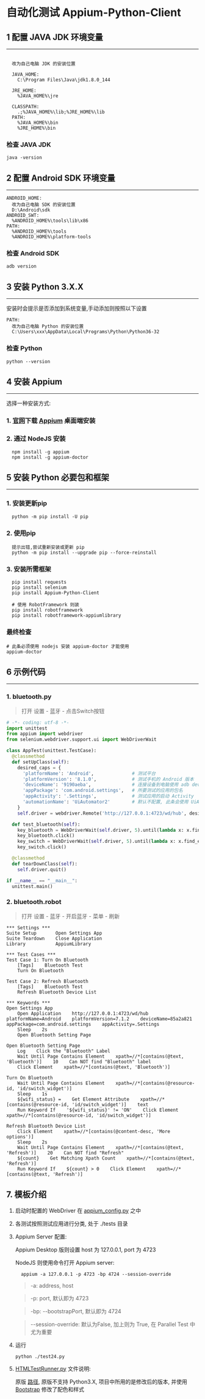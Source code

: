 # 自动化测试 Appium-Python-Client

## 1 配置 JAVA JDK 环境变量

---

``` CMD

  改为自己电脑 JDK 的安装位置

  JAVA_HOME:
    C:\Program Files\Java\jdk1.8.0_144

  JRE_HOME:
    %JAVA_HOME%\jre

  CLASSPATH:
    .;%JAVA_HOME%\lib;%JRE_HOME%\lib
  PATH:
    %JAVA_HOME%\bin
    %JRE_HOME%\bin
```

### 检查 JAVA JDK

``` CMD
java -version
```

## 2 配置 Android SDK 环境变量

---

``` CMD
ANDROID_HOME:
  改为自己电脑 SDK 的安装位置
  D:\Android\sdk
ANDROID_SWT:
  %ANDROID_HOME%\tools\lib\x86
PATH:
  %ANDROID_HOME%\tools
  %ANDROID_HOME%\platform-tools
```

### 检查 Android SDK

``` CMD
adb version
```

## 3 安装 Python 3.X.X

---

安装时会提示是否添加到系统变量,手动添加则按照以下设置

``` CMD
PATH:
  改为自己电脑 Python 的安装位置
  C:\Users\xxx\AppData\Local\Programs\Python\Python36-32
```

### 检查 Python

``` CMD
python --version
```

## 4 安装 Appium

---

选择一种安装方式:

### 1. [官网](https://appium.io/downloads.html)下载 [Appium](https://github.com/appium/appium-desktop/releases) 桌面端安装

### 2. 通过 NodeJS 安装

``` CMD
  npm install -g appium
  npm install -g appium-doctor
```

## 5 安装 Python 必要包和框架

---

### 1. 安装更新pip

``` CMD
  python -m pip install -U pip
```

### 2. 使用pip

``` CMD
  提示出错,尝试重新安装或更新 pip
  python -m pip install --upgrade pip --force-reinstall
```

### 3. 安装所需框架

``` CMD
  pip install requests
  pip install selenium
  pip install Appium-Python-Client

  # 使用 RobotFramework 则装
  pip install robotframework
  pip install robotframework-appiumlibrary
```

### 最终检查

``` CMD
# 此条必须使用 nodejs 安装 appium-doctor 才能使用
appium-doctor
```

## 6 示例代码

---

### 1. bluetooth.py

> 打开 设置 - 蓝牙 - 点击Switch按钮

``` python
# -*- coding: utf-8 -*-
import unittest
from appium import webdriver
from selenium.webdriver.support.ui import WebDriverWait

class AppTest(unittest.TestCase):
  @classmethod
  def setUpClass(self):
    desired_caps = {
      'platformName': 'Android',              # 测试平台
      'platformVersion': '8.1.0',             # 测试手机的 Android 版本
      'deviceName': '9190aeba',               # 连接设备到电脑使用 adb devices 时所显示的字符串
      'appPackage': 'com.android.settings',   # 所要测试的应用的包名
      'appActivity': '.Settings',             # 测试应用的启动 Activity
      'automationName': 'UiAutomator2'        # 默认不配置, 此条会使用 UiAutomator 而不是 UiAutomator2 会导致在高版本 Android 中无法处理点击事件
    }
    self.driver = webdriver.Remote('http://127.0.0.1:4723/wd/hub', desired_caps)  # 127.0.0.1:4723 与 Appium Server 端设置一致

  def test_bluetooth(self):
    key_bluetooth = WebDriverWait(self.driver, 5).until(lambda x: x.find_element_by_xpath("//*[contains(@text, 'Bluetooth')]"))
    key_bluetooth.click()
    key_switch = WebDriverWait(self.driver, 5).until(lambda x: x.find_element_by_xpath("//*[contains(@resource-id, 'id/switch_widget')]"))
    key_switch.click()

  @classmethod
  def tearDownClass(self):
    self.driver.quit()

if __name__ == "__main__":
  unittest.main()
```

### 2. bluetooth.robot

> 打开 设置 - 蓝牙 - 开启蓝牙 - 菜单 - 刷新

``` robotframework
*** Settings ***
Suite Setup       Open Settings App
Suite Teardown    Close Application
Library           AppiumLibrary

*** Test Cases ***
Test Case 1: Turn On Bluetooth
    [Tags]    Bluetooth Test
    Turn On Bluetooth

Test Case 2: Refresh Bluetooth
    [Tags]    Bluetooth Test
    Refresh Bluetooth Device List

*** Keywords ***
Open Settings App
    Open Application    http://127.0.0.1:4723/wd/hub    platformName=Android    platformVersion=7.1.2    deviceName=85a2a821 appPackage=com.android.settings    appActivity=.Settings
    Sleep    2s
    Open Bluetooth Setting Page

Open Bluetooth Setting Page
    Log    Click the "Bluetooth" Label
    Wait Until Page Contains Element    xpath=//*[contains(@text, 'Bluetooth')]    10    Can NOT find "Bluetooth" label
    Click Element    xpath=//*[contains(@text, 'Bluetooth')]

Turn On Bluetooth
    Wait Until Page Contains Element    xpath=//*[contains(@resource-id, 'id/switch_widget')]
    Sleep    1s
    ${wifi_status} =    Get Element Attribute    xpath=//*[contains(@resource-id, 'id/switch_widget')]    text
    Run Keyword If    '${wifi_status}' != 'ON'    Click Element    xpath=//*[contains(@resource-id, 'id/switch_widget')]

Refresh Bluetooth Device List
    Click Element    xpath=//*[contains(@content-desc, 'More options')]
    Sleep    2s
    Wait Until Page Contains Element    xpath=//*[contains(@text, 'Refresh')]    20    Can NOT find "Refresh"
    ${count}    Get Matching Xpath Count    xpath=//*[contains(@text, 'Refresh')]
    Run Keyword If    ${count} > 0    Click Element    xpath=//*[contains(@text, 'Refresh')]
```

## 7. 模板介绍

1. 启动时配置的 WebDriver 在 [appium_config.py](./server/appium_config.py) 之中

2. 各测试按照测试应用进行分类, 处于 ./tests 目录

3. Appium Server 配置:

    Appium Desktop 版则设置 host 为 127.0.0.1, port 为 4723

    NodeJS 则使用命令打开 Appium server:

      ```CMD
        appium -a 127.0.0.1 -p 4723 -bp 4724 --session-override
      ```
      > -a: address, host
      
      > -p: port, 默认即为 4723
      
      > -bp: --bootstrapPort, 默认即为 4724

      > --session-override: 默认为False, 加上则为 True, 在 Parallel Test 中尤为重要

4. 运行

    ```CMD
    python ./test24.py
    ```

5. [HTMLTestRunner.py](./tools/HTMLTestRunner.py) 文件说明:

    原版 [路径](https://pypi.python.org/pypi/HTMLTestRunner), 原版不支持 Python3.X, 项目中所用的是修改后的版本, 并使用 [Bootstrap](http://getbootstrap.com/) 修改了配色和样式